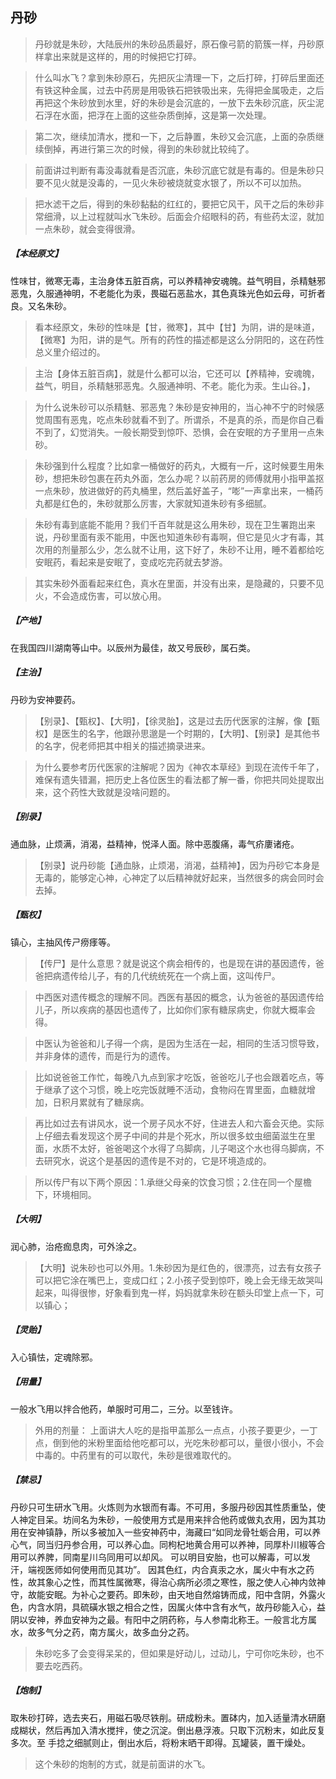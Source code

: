 ## 丹砂

> 丹砂就是朱砂，大陆辰州的朱砂品质最好，原石像弓箭的箭簇一样，丹砂原样拿出来就是这样的，用的时候把它打碎。

> 什么叫水飞？拿到朱砂原石，先把灰尘清理一下，之后打碎，打碎后里面还有铁这种金属，过去中药房是用吸铁石把铁吸出来，先得把金属吸走，之后再把这个朱砂放到水里，好的朱砂是会沉底的，一放下去朱砂沉底，灰尘泥石浮在水面，把浮在上面的这些杂质倒掉，这是第一次处理。

> 第二次，继续加清水，搅和一下，之后静置，朱砂又会沉底，上面的杂质继续倒掉，再进行第三次的时候，得到的朱砂就比较纯了。

> 前面讲过判断有毒没毒就看是否沉底，朱砂沉底它就是有毒的。但是朱砂只要不见火就是没毒的，一见火朱砂被烧就变水银了，所以不可以加热。

> 把水滤干之后，得到的朱砂黏黏的红红的，要把它风干，风干之后的朱砂非常细滑，以上过程就叫水飞朱砂。后面会介绍眼科的药，有些药太涩，就加一点朱砂，就会变得很滑。

##### 【本经原文】
性味甘，微寒无毒，主治身体五脏百病，可以养精神安魂魄。益气明目，杀精魅邪恶鬼，久服通神明，不老能化为汞，畏磁石恶盐水，其色真珠光色如云母，可折者良。又名朱砂。

> 看本经原文，朱砂的性味是【甘，微寒】，其中【甘】为阴，讲的是味道，【微寒】为阳，讲的是气。所有的药性的描述都是这么分阴阳的，这在药性总义里介绍过的。

> 主治【身体五脏百病】，就是什么都可以治，它还可以【养精神，安魂魄，益气，明目，杀精魅邪恶鬼。久服通神明、不老。能化为汞。生山谷。】，

> 为什么说朱砂可以杀精魅、邪恶鬼？朱砂是安神用的，当心神不宁的时候感觉周围有恶鬼，吃点朱砂就看不到了。所谓杀，不是真的杀，而是你自己看不到了，幻觉消失。一般长期受到惊吓、恐惧，会在安眠的方子里用一点朱砂。

> 朱砂强到什么程度？比如拿一桶做好的药丸，大概有一斤，这时候要生用朱砂，想把朱砂包裹在药丸外面，怎么办呢？以前药房的师傅就用小指甲盖抠一点朱砂，放进做好的药丸桶里，然后盖好盖子，“嘭”一声拿出来，一桶药丸都是红色的，朱砂就那么厉害，大家就知道朱砂有多细腻。

> 朱砂有毒到底能不能用？我们千百年就是这么用朱砂，现在卫生署跑出来说，丹砂里面有汞不能用，中医也知道朱砂有毒啊，但它是见火才有毒，其次用的剂量那么少，怎么就不让用，这下好了，朱砂不让用，睡不着都给吃安眠药，看起来是安眠了，变成吃完药就去梦游。

> 其实朱砂外面看起来红色，真水在里面，并没有出来，是隐藏的，只要不见火，不会造成伤害，可以放心用。

##### 【产地】
在我国四川湖南等山中。以辰州为最佳，故又号辰砂，属石类。
##### 【主治】
丹砂为安神要药。

> 【别录】、【甄权】、【大明】，【徐灵胎】，这是过去历代医家的注解，像【甄权】是医生的名字，他跟孙思邈是一个时期的，【大明】、【别录】是其他书的名字，倪老师把其中相关的描述摘录进来。

> 为什么要参考历代医家的注解呢？‍‍因为《神农本草经》到现在流传千年了，难保有遗失错漏，把历史上各位医生的看法都了解一番，你把共同处提取出来，这个药性大致就是没啥问题的。

##### 【别录】
通血脉，止烦满，消渴，益精神，悦泽人面。除中恶腹痛，毒气疥廔诸疮。

> 【别录】说丹砂能【通血脉，止烦渴，消渴，益精神】，因为丹砂它本身是无毒的，能够定心神，心神定了以后精神就好起来，当然很多的病会同时会去掉。

##### 【甄权】
镇心，主抽风传ㄕ痨痵等。

> 【传尸】是什么意思？就是说这个病会相传的，也是现在讲的基因遗传，爸爸把病遗传给儿子，有的几代统统死在一个病上面，这叫传尸。

> 中西医对遗传概念的理解不同。西医有基因的概念，认为爸爸的基因遗传给儿子，所以疾病的基因也遗传了，比如你们家有糖尿病史，你就大概率会得。

> 中医认为爸爸和儿子得一个病，是因为生活在一起，相同的生活习惯导致，并非身体的遗传，而是行为的遗传。

> 比如说爸爸工作忙，每晚八九点到家才吃饭，爸爸吃儿子也会跟着吃点，等于继承了这个习惯，晚上吃完饭就睡不活动，食物闷在胃里面，血糖就增加，日积月累就有了糖尿病。

> 再比如过去有讲风水，说一个房子风水不好，住进去人和六畜会灭绝。实际上仔细去看发现这个房子中间的井是个死水，所以很多蚊虫细菌滋生在里面，水质不太好，爸爸喝这个水得了乌脚病，儿子喝这个水也得乌脚病，不去研究水，说这个是基因的遗传是不对的，它是环境造成的。

> 所以传尸有以下两个原因：1.承继父母亲的饮食习惯；2.住在同一个屋檐下，环境相同。

##### 【大明】
润心肺，治疮痂息肉，可外涂之。

> 【大明】说朱砂也可以外用。1.朱砂因为是红色的，很漂亮，过去有女孩子可以把它涂在嘴巴上，变成口红；2.小孩子受到惊吓，晚上会无缘无故哭叫起来，叫得很惨，好象看到鬼一样，妈妈就拿朱砂在额头印堂上点一下，可以镇心；

##### 【灵贻】
入心镇怯，定魂除邪。
##### 【用量】
一般水飞用以拌合他药，单服时可用二，三分。以至钱许。

> 外用的剂量：
上面讲大人吃的是指甲盖那么一点点，小孩子要更少，一丁点，倒到他的米粉里面给他吃都可以，光吃朱砂都可以，量很小很小，不会中毒的。中药里有的可以取代，朱砂是很难取代的。

##### 【禁忌】
丹砂只可生研水飞用。火炼则为水银而有毒。不可用，多服丹砂因其性质重坠，使人神定目呆。坊间名为朱砂，一般使用方式是用来拌合他药或做丸衣用，因为其功用在安神镇静，所以多被加入一些安神药中，海藏曰“如同龙骨牡蛎合用，可以养心气，同当归丹参合用，可以养心血。同枸杞地黄合用可以养神，同厚朴川椒等合用可以养脾，同南星川乌同用可以却风。
可以明目安胎，也可以解毒，可以发汗，端视医师如何使用而见其功”。
因其色红，内合真汞之水，属火中有水之药性，故其象心之性，而其性属微寒，得治心病所必须之寒性，服之使人心神内敛神守，故能安眠。为补心之要药。即朱砂，由天地自然熔铸而成，阳中含阴，外露火色，内含水阴，具硫磺水银之相合之性，因属火体中含有水气，故丹砂能入心，益阴以安神，养血安神为之最。有阳中之阴药称，与人参南北称王。一般言北方属水，故多气分之药，南方属火，故多血分之药。

> 朱砂吃多了会变得呆呆的，但如果是好动儿，过动儿，宁可你吃朱砂，也不要去吃西药。

##### 【炮制】
取朱砂打碎，选去夹石，用磁石吸尽铁削。研成粉未。置砵内，加入适量清水研磨
成糊状，然后再加入清水搅拌，使之沉淀。倒出悬浮液。只取下沉粉末，如此反复多次。至
手捻之细腻则止，倒出水后，将粉末晒干即得。瓦罐装，置干燥处。

> 这个朱砂的炮制的方式，就是前面讲的水飞。
